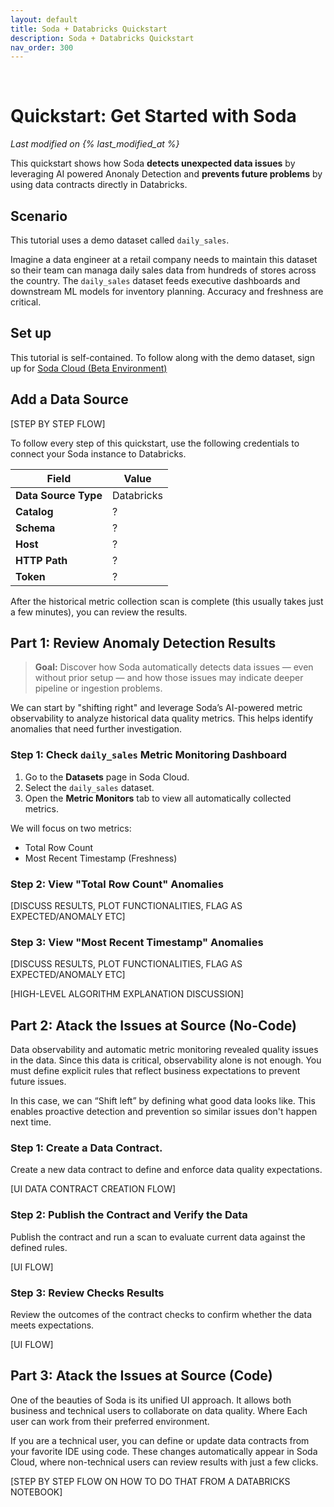 ```yaml
---
layout: default
title: Soda + Databricks Quickstart
description: Soda + Databricks Quickstart
nav_order: 300
---
```

<!-- temporal white space until we fix parent navegation -->
&nbsp;
&nbsp;

# Quickstart: Get Started with Soda

*Last modified on {% last_modified_at %}*

This quickstart shows how Soda **detects unexpected data issues** by leveraging AI powered Anonaly Detection and **prevents future problems** by using data contracts directly in Databricks.

## Scenario
This tutorial uses a demo dataset called `daily_sales`.

Imagine a data engineer at a retail company needs to maintain this dataset so their team can managa daily sales data from hundreds of stores across the country. The `daily_sales` dataset feeds executive dashboards and downstream ML models for inventory planning. Accuracy and freshness are critical.

## Set up
This tutorial is self-contained. To follow along with the demo dataset, sign up for [Soda Cloud (Beta Environment)](beta.soda.io/signup)


## Add a Data Source
[STEP BY STEP FLOW]

To follow every step of this quickstart, use the following credentials to connect your Soda instance to Databricks.

| Field            | Value   |
|------------------|---------|
| **Data Source Type** | Databricks |
| **Catalog**          | ?   |
| **Schema**           | ?   |
| **Host**             | ?   |
| **HTTP Path**        | ?   |
| **Token**            | ?   |

After the historical metric collection scan is complete (this usually takes just a few minutes), you can review the results.

## Part 1: Review Anomaly Detection Results

> **Goal:** Discover how Soda automatically detects data issues — even without prior setup — and how those issues may indicate deeper pipeline or ingestion problems.

We can start by "shifting right" and leverage Soda’s AI-powered metric observability to analyze historical data quality metrics. This helps identify anomalies that need further investigation.


### Step 1: Check `daily_sales` Metric Monitoring Dashboard
1. Go to the **Datasets** page in Soda Cloud.
2. Select the `daily_sales` dataset.
3. Open the **Metric Monitors** tab to view all automatically collected metrics.

We will focus on two metrics:
- Total Row Count
- Most Recent Timestamp (Freshness)

### Step 2: View "Total Row Count" Anomalies
[DISCUSS RESULTS, PLOT FUNCTIONALITIES, FLAG AS EXPECTED/ANOMALY ETC]

### Step 3: View "Most Recent Timestamp" Anomalies
[DISCUSS RESULTS, PLOT FUNCTIONALITIES, FLAG AS EXPECTED/ANOMALY ETC]

[HIGH-LEVEL ALGORITHM EXPLANATION DISCUSSION]


## Part 2: Atack the Issues at Source (No-Code)

Data observability and automatic metric monitoring revealed quality issues in the data. Since this data is critical, observability alone is not enough. You must define explicit rules that reflect business expectations to prevent future issues.

In this case, we can “Shift left” by defining what good data looks like. This enables proactive detection and prevention so similar issues don't happen next time.


### Step 1: Create a Data Contract.
Create a new data contract to define and enforce data quality expectations.

[UI DATA CONTRACT CREATION FLOW]

### Step 2: Publish the Contract and Verify the Data
Publish the contract and run a scan to evaluate current data against the defined rules.

[UI FLOW]

### Step 3: Review Checks Results
Review the outcomes of the contract checks to confirm whether the data meets expectations.

[UI FLOW]

## Part 3: Atack the Issues at Source (Code)

One of the beauties of Soda is its unified UI approach. It allows both business and technical users to collaborate on data quality. Where Each user can work from their preferred environment.

If you are a technical user, you can define or update data contracts from your favorite IDE using code. These changes automatically appear in Soda Cloud, where non-technical users can review results with just a few clicks.

[STEP BY STEP FLOW ON HOW TO DO THAT FROM A DATABRICKS NOTEBOOK]